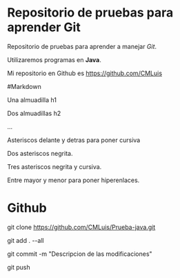 # Repositorio de pruebas para aprender Git

Repositorio de pruebas para aprender a manejar *Git*.

Utilizaremos programas en **Java**.

Mi repositorio en Github es <https://github.com/CMLuis>



#Markdown

Una almuadilla h1

Dos almuadillas h2

...

Asteriscos delante y detras para poner cursiva

Dos asteriscos negrita.

Tres asteriscos negrita y cursiva.

Entre mayor y menor para poner hiperenlaces.

# Github

git clone https://github.com/CMLuis/Prueba-java.git

git add . --all

git commit -m "Descripcion de las modificaciones"

git push
